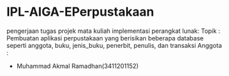 # IPL-AIGA-EPerpustakaan
pengerjaan tugas projek mata kuliah implementasi perangkat lunak:
Topik :
Pembuatan aplikasi perpustakaan yang berisikan beberapa database seperti anggota, buku, jenis_buku, penerbit, penulis, dan transaksi
Anggota : 
- Muhammad Akmal Ramadhan(3411201152)
